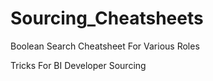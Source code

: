 # Sourcing_Cheatsheets
Boolean Search Cheatsheet For Various Roles

Tricks For BI Developer Sourcing 
